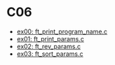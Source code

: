 # C06
- [ex00: ft_print_program_name.c](ex00/ft_print_program_name.c)
- [ex01: ft_print_params.c](ex01/ft_print_params.c)
- [ex02: ft_rev_params.c](ex02/ft_rev_params.c)
- [ex03: ft_sort_params.c](ex03/ft_sort_params.c)
